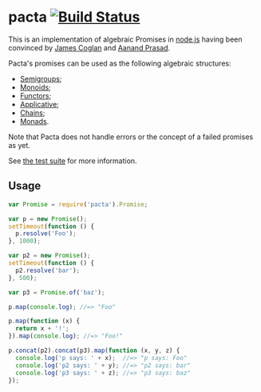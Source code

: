 # pacta [![Build Status](https://travis-ci.org/mudge/pacta.png?branch=master)](https://travis-ci.org/mudge/pacta)

This is an implementation of algebraic Promises in
[node.js](http://nodejs.org) having been convinced by [James
Coglan](http://blog.jcoglan.com/2013/03/30/callbacks-are-imperative-promises-are-functional-nodes-biggest-missed-opportunity/)
and [Aanand Prasad](http://aanandprasad.com/articles/negronis/).

Pacta's promises can be used as the following algebraic structures:

* [Semigroups](https://github.com/puffnfresh/fantasy-land#semigroup);
* [Monoids](https://github.com/puffnfresh/fantasy-land#monoid);
* [Functors](https://github.com/puffnfresh/fantasy-land#functor);
* [Applicative](https://github.com/puffnfresh/fantasy-land#applicative);
* [Chains](https://github.com/puffnfresh/fantasy-land#chain);
* [Monads](https://github.com/puffnfresh/fantasy-land#monad).

Note that Pacta does not handle errors or the concept of a failed promises as
yet.

See [the test
suite](https://github.com/mudge/pacta/blob/master/test/pacta_test.js) for more
information.

## Usage

```javascript
var Promise = require('pacta').Promise;

var p = new Promise();
setTimeout(function () {
  p.resolve('Foo');
}, 1000);

var p2 = new Promise();
setTimeout(function () {
  p2.resolve('bar');
}, 500);

var p3 = Promise.of('baz');

p.map(console.log); //=> "Foo"

p.map(function (x) {
  return x + '!';
}).map(console.log); //=> "Foo!"

p.concat(p2).concat(p3).map(function (x, y, z) {
  console.log('p says: ' + x);  //=> "p says: Foo"
  console.log('p2 says: ' + y); //=> "p2 says: bar"
  console.log('p3 says: ' + z); //=> "p3 says: baz"
});
```
